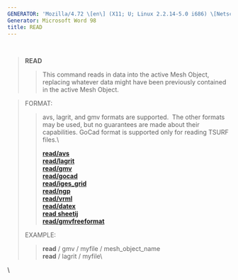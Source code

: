 ```yaml
---
GENERATOR: 'Mozilla/4.72 \[en\] (X11; U; Linux 2.2.14-5.0 i686) \[Netscape\]'
Generator: Microsoft Word 98
title: READ
---
```


 

> **READ**
>
> > This command reads in data into the active Mesh Object, replacing
> > whatever data might have been previously contained in the active
> > Mesh Object.

> FORMAT:
>
> > avs, lagrit, and gmv formats are supported.  The other formats may
> > be used, but no guarantees are made about their capabilities. GoCad
> > format is supported only for reading TSURF files.\
> >
> > **[read/avs](read_avs.md)**\
> > **[read/lagrit](read_lagrit.md)**\
> > **[read/gmv](read_gmv.md)**\
> > **[read/gocad](read_gocad.md)**\
> > **[read/iges\_grid](read_iges_grid.md)**\
> > **[read/ngp](read_ngp.md)**\
> > **[read/vrml](read_vrml.md)**\
> > **[read/datex](read_datex.md)**\
> > **[read sheetij](read_sheetij.md)**\
> > **[read/gmvfreeformat](read_freeformat.md)**
>
> EXAMPLE:
>
> > **read** / gmv / myfile / mesh\_object\_name\
> > **read** / lagrit / myfile\

\
